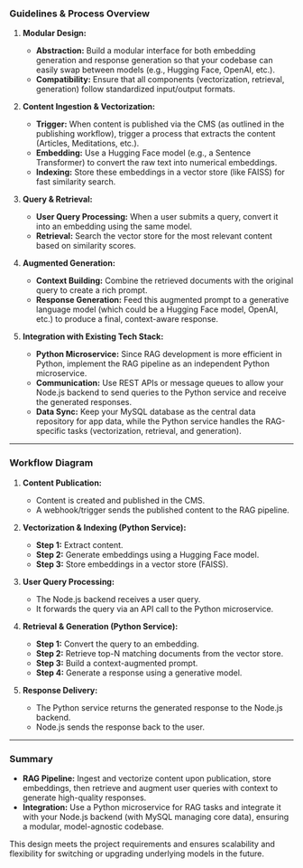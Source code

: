 ### **Guidelines & Process Overview**

1. **Modular Design:**

    - **Abstraction:** Build a modular interface for both embedding generation and response generation so that your codebase can easily swap between models (e.g., Hugging Face, OpenAI, etc.).
    - **Compatibility:** Ensure that all components (vectorization, retrieval, generation) follow standardized input/output formats.

2. **Content Ingestion & Vectorization:**

    - **Trigger:** When content is published via the CMS (as outlined in the publishing workflow), trigger a process that extracts the content (Articles, Meditations, etc.).
    - **Embedding:** Use a Hugging Face model (e.g., a Sentence Transformer) to convert the raw text into numerical embeddings.
    - **Indexing:** Store these embeddings in a vector store (like FAISS) for fast similarity search.

3. **Query & Retrieval:**

    - **User Query Processing:** When a user submits a query, convert it into an embedding using the same model.
    - **Retrieval:** Search the vector store for the most relevant content based on similarity scores.

4. **Augmented Generation:**

    - **Context Building:** Combine the retrieved documents with the original query to create a rich prompt.
    - **Response Generation:** Feed this augmented prompt to a generative language model (which could be a Hugging Face model, OpenAI, etc.) to produce a final, context-aware response.

5. **Integration with Existing Tech Stack:**

    - **Python Microservice:** Since RAG development is more efficient in Python, implement the RAG pipeline as an independent Python microservice.
    - **Communication:** Use REST APIs or message queues to allow your Node.js backend to send queries to the Python service and receive the generated responses.
    - **Data Sync:** Keep your MySQL database as the central data repository for app data, while the Python service handles the RAG-specific tasks (vectorization, retrieval, and generation).

---

### **Workflow Diagram**

1. **Content Publication:**

    - Content is created and published in the CMS.
    - A webhook/trigger sends the published content to the RAG pipeline.

2. **Vectorization & Indexing (Python Service):**

    - **Step 1:** Extract content.
    - **Step 2:** Generate embeddings using a Hugging Face model.
    - **Step 3:** Store embeddings in a vector store (FAISS).

3. **User Query Processing:**

    - The Node.js backend receives a user query.
    - It forwards the query via an API call to the Python microservice.

4. **Retrieval & Generation (Python Service):**

    - **Step 1:** Convert the query to an embedding.
    - **Step 2:** Retrieve top-N matching documents from the vector store.
    - **Step 3:** Build a context-augmented prompt.
    - **Step 4:** Generate a response using a generative model.

5. **Response Delivery:**

    - The Python service returns the generated response to the Node.js backend.
    - Node.js sends the response back to the user.

---

### **Summary**

-   **RAG Pipeline:** Ingest and vectorize content upon publication, store embeddings, then retrieve and augment user queries with context to generate high-quality responses.
-   **Integration:** Use a Python microservice for RAG tasks and integrate it with your Node.js backend (with MySQL managing core data), ensuring a modular, model-agnostic codebase.

This design meets the project requirements and ensures scalability and flexibility for switching or upgrading underlying models in the future.
